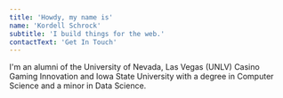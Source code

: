 ```yaml
---
title: 'Howdy, my name is'
name: 'Kordell Schrock'
subtitle: 'I build things for the web.'
contactText: 'Get In Touch'
---
```


I'm an alumni of the University of Nevada, Las Vegas (UNLV) Casino Gaming Innovation and Iowa State University with a degree in Computer Science and a minor in Data Science.
